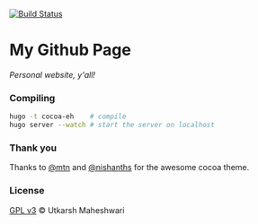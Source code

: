 [![Build Status](https://travis-ci.org/UtkarshMe/me.github.io.svg?branch=master)](https://travis-ci.org/UtkarshMe/me.github.io)

# My Github Page
_Personal website, y'all!_

### Compiling
```bash
hugo -t cocoa-eh    # compile
hugo server --watch # start the server on localhost
```

### Thank you
Thanks to [@mtn](https://github.com/mtn/cocoa-eh-hugo-theme) and [@nishanths](https://www.github.com/nishanths/cocoa-hugo-theme) for the awesome cocoa theme.

### License
[GPL v3](https://github.com/UtkarshMe/utkarshme.github.io/blob/master/LICENSE) &copy; Utkarsh Maheshwari
